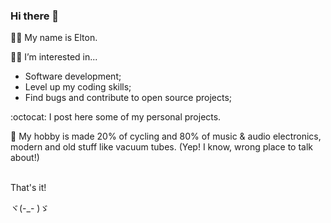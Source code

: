 ### Hi there 👋


👦🏻 My name is Elton. <br>

👨‍💻 I’m interested in...
  - Software development;
  - Level up my coding skills;
  - Find bugs and contribute to open source projects; <br>  
  
:octocat: I post here some of my personal projects. <br>

🎺 My hobby is made 20% of cycling and 80% of music & audio electronics, modern and old stuff like vacuum tubes. (Yep! I know, wrong place to talk about!) <br>

<br>
That's it!<br>

ヾ(-_- )ゞ 
              

